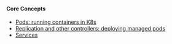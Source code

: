 #### Core Concepts
- [Pods: running containers in K8s](./pods.md)
- [Replication and other controllers: deploying managed pods](./deploying_managed_pods.md)
- [Services](./services.md)

